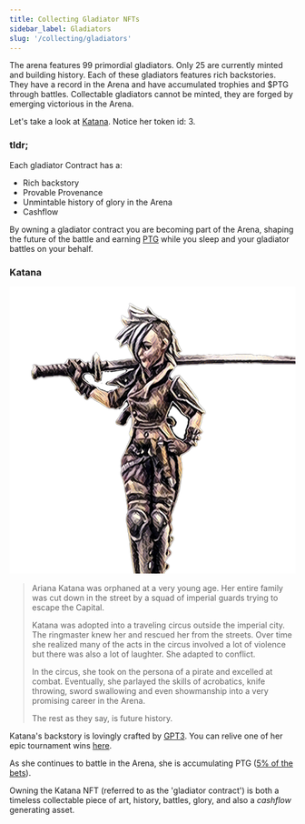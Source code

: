 ```yaml
---
title: Collecting Gladiator NFTs
sidebar_label: Gladiators
slug: '/collecting/gladiators'
---
```


The arena features 99 primordial gladiators. Only 25 are currently minted and building history. Each of these gladiators features rich backstories. They have a record in the Arena and have accumulated trophies and $PTG through battles. Collectable gladiators cannot be minted, they are forged by emerging victorious in the Arena.

Let's take a look at [Katana](https://arena.cryptocolosseum.com/gladiator/3?faction=MTC). Notice her token id: 3.

### tldr;

Each gladiator Contract has a:
* Rich backstory
* Provable Provenance
* Unmintable history of glory in the Arena
* Cashflow

By owning a gladiator contract you are becoming part of the Arena, shaping the future of the battle and earning [PTG](../economy/prestige_token) while you sleep and your gladiator battles on your behalf.

### Katana

![katana](KatanaS.png)

<blockquote>
Ariana Katana was orphaned at a very young age.
Her entire family was cut down in the street by a squad of imperial guards trying to escape the Capital.

Katana was adopted into a traveling circus outside the imperial city. The ringmaster knew her and rescued her from the streets. Over time she realized many of the acts in the circus involved a lot of violence but there was also a lot of laughter. She adapted to conflict.

In the circus, she took on the persona of a pirate and excelled at combat. Eventually, she parlayed the skills of acrobatics, knife throwing, sword swallowing and even showmanship into a very promising career in the Arena.

The rest as they say, is future history.
</blockquote>

Katana's backstory is lovingly crafted by [GPT3](https://en.wikipedia.org/wiki/GPT-3). You can relive one of her epic tournament wins [here](https://arena.cryptocolosseum.com/battle/0x010001000004/1/0).

As she continues to battle in the Arena, she is accumulating PTG ([5% of the bets](https://docs.cryptocolosseum.com/economy)).

Owning the Katana NFT (referred to as the 'gladiator contract') is both a timeless collectable piece of art, history, battles, glory, and also a *cashflow* generating asset.


